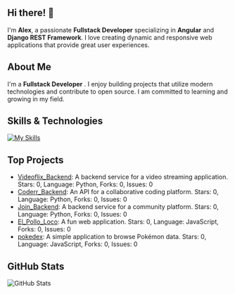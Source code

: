 ## Hi there! 👋

I'm **Alex**, a passionate **Fullstack Developer** specializing in **Angular** and **Django REST Framework**. I love creating dynamic and responsive web applications that provide great user experiences.

## About Me

I'm a **Fullstack Developer** . I enjoy building projects that utilize modern technologies and contribute to open source. I am committed to learning and growing in my field.

## Skills & Technologies

[![My Skills](https://skillicons.dev/icons?i=angular,django,html,css,git,docker,postgres,nodejs,bootstrap,tailwind,vscode,linux,firebase,nginx&perline=8)](https://skillicons.dev)

## Top Projects

- [Videoflix_Backend](https://github.com/Saez24/Videoflix_Backend): A backend service for a video streaming application. Stars: 0, Language: Python, Forks: 0, Issues: 0
- [Coderr_Backend](https://github.com/Saez24/Coderr_Backend): An API for a collaborative coding platform. Stars: 0, Language: Python, Forks: 0, Issues: 0
- [Join_Backend](https://github.com/Saez24/Join_Backend): A backend service for a community platform. Stars: 0, Language: Python, Forks: 0, Issues: 0
- [El_Pollo_Loco](https://github.com/Saez24/El_Pollo_Loco): A fun web application. Stars: 0, Language: JavaScript, Forks: 0, Issues: 0
- [pokedex](https://github.com/Saez24/pokedex): A simple application to browse Pokémon data. Stars: 0, Language: JavaScript, Forks: 0, Issues: 0

## GitHub Stats


![GitHub Stats](https://github-readme-stats.vercel.app/api?username=Saez24&show_icons=true&theme=radical)
